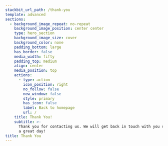 ```yaml
---
stackbit_url_path: /thank-you
template: advanced
sections:
  - background_image_repeat: no-repeat
    background_image_position: center center
    type: hero_section
    background_image_size: cover
    background_color: none
    padding_bottom: large
    has_border: false
    media_width: fifty
    padding_top: medium
    align: center
    media_position: top
    actions:
      - type: action
        icon_position: right
        no_follow: false
        new_window: false
        style: primary
        has_icon: false
        label: Back to homepage
        url: /
    title: Thank You!
    subtitle: >-
      Thank you for contacting us. We will get back in touch with you soon. Have
      a great day!
title: Thank You
---
```

